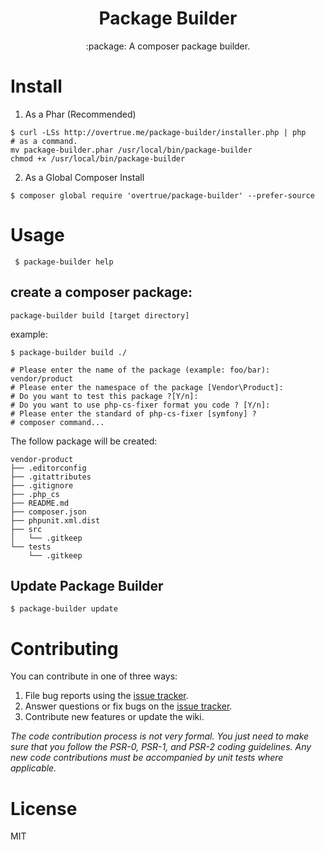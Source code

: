 <h1 align="center"> Package Builder </h1>

<p align="center"> :package: A composer package builder.</p>


# Install

1. As a Phar (Recommended)

```shell
$ curl -LSs http://overtrue.me/package-builder/installer.php | php
# as a command.
mv package-builder.phar /usr/local/bin/package-builder
chmod +x /usr/local/bin/package-builder
```

2. As a Global Composer Install

```shell
$ composer global require 'overtrue/package-builder' --prefer-source
```

# Usage

```shell
 $ package-builder help
```

## create a composer package:

```
package-builder build [target directory]
```
example:

```shell
$ package-builder build ./

# Please enter the name of the package (example: foo/bar): vendor/product
# Please enter the namespace of the package [Vendor\Product]:
# Do you want to test this package ?[Y/n]:
# Do you want to use php-cs-fixer format you code ? [Y/n]:
# Please enter the standard of php-cs-fixer [symfony] ?
# composer command...
```
The follow package will be created:

```
vendor-product
├── .editorconfig
├── .gitattributes
├── .gitignore
├── .php_cs
├── README.md
├── composer.json
├── phpunit.xml.dist
├── src
│   └── .gitkeep
└── tests
    └── .gitkeep
```

## Update Package Builder

```shell
$ package-builder update
```

# Contributing

You can contribute in one of three ways:

1. File bug reports using the [issue tracker](https://github.com/overtrue/package-builder/issues).
2. Answer questions or fix bugs on the [issue tracker](https://github.com/overtrue/package-builder/issues).
3. Contribute new features or update the wiki.

_The code contribution process is not very formal. You just need to make sure that you follow the PSR-0, PSR-1, and PSR-2 coding guidelines. Any new code contributions must be accompanied by unit tests where applicable._

# License

MIT